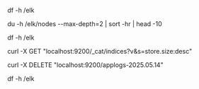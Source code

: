 df -h /elk

du -h /elk/nodes --max-depth=2 | sort -hr | head -10

df -h /elk

curl -X GET "localhost:9200/_cat/indices?v&s=store.size:desc"


curl -X DELETE "localhost:9200/applogs-2025.05.14"

df -h /elk
